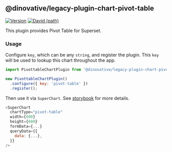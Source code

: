 ## @dinovative/legacy-plugin-chart-pivot-table

[![Version](https://img.shields.io/npm/v/@dinovative/legacy-plugin-chart-pivot-table.svg?style=flat-square)](https://img.shields.io/npm/v/@dinovative/legacy-plugin-chart-pivot-table.svg?style=flat-square)
[![David (path)](https://img.shields.io/david/dinovative/superset-ui-plugins.svg?path=packages%2Fsuperset-ui-legacy-plugin-chart-pivot-table&style=flat-square)](https://david-dm.org/dinovative/superset-ui-plugins?path=packages/superset-ui-legacy-plugin-chart-pivot-table)

This plugin provides Pivot Table for Superset.

### Usage

Configure `key`, which can be any `string`, and register the plugin. This `key` will be used to lookup this chart throughout the app.

```js
import PivottableChartPlugin from '@dinovative/legacy-plugin-chart-pivot-table';

new PivottableChartPlugin()
  .configure({ key: 'pivot-table' })
  .register();
```

Then use it via `SuperChart`. See [storybook](https://dinovative.github.io/superset-ui-plugins/?selectedKind=plugin-chart-pivot-table) for more details.

```js
<SuperChart
  chartType="pivot-table"
  width={600}
  height={600}
  formData={...}
  queryData={{
    data: {...},
  }}
/>
```
